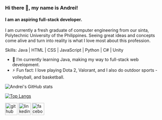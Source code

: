 ### Hi there 👋, my name is Andrei!
#### I am an aspiring full-stack developer.
I am currently a fresh graduate of computer engineering from our sinta, Polytechnic University of the Philippines. Seeing great ideas and concepts come alive and turn into reality is what I love most about this profession. 

Skills: Java | HTML | CSS | JavaScript | Python | C# | Unity

- 🌱 I’m currently learning Java, making my way to full-stack web development. 
- ⚡ Fun fact: I love playing Dota 2, Valorant, and I also do outdoor sports - volleyball, and basketball. 

![Andrei's GitHub stats](https://github-readme-stats.vercel.app/api?username=Andrei-Cervantes&hide=issues&theme=shadow_blue&show_icons=true)

[![Top Langs](https://github-readme-stats.vercel.app/api/top-langs/?username=Andrei-Cervantes&theme=shadow_blue&show_icons=true)](https://github.com/anuraghazra/github-readme-stats)

[<img src='https://cdn.jsdelivr.net/npm/simple-icons@3.0.1/icons/github.svg' alt='github' height='40'>](https://github.com/Andrei-Cervantes)  [<img src='https://cdn.jsdelivr.net/npm/simple-icons@3.0.1/icons/linkedin.svg' alt='linkedin' height='40'>](https://www.linkedin.com/in/https://www.linkedin.com/in/andrei-cervantes-b08166286//)  [<img src='https://cdn.jsdelivr.net/npm/simple-icons@3.0.1/icons/facebook.svg' alt='facebook' height='40'>](https://www.facebook.com/https://www.facebook.com/Andreicrvnts)  
